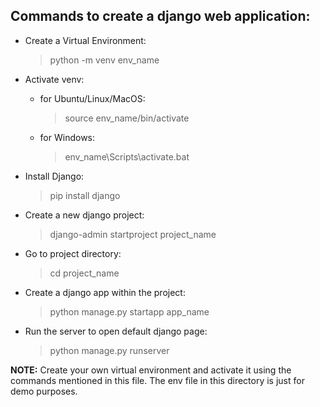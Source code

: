 ## Commands to create a django web application:
- Create a Virtual Environment:
  > python -m venv env_name

- Activate venv:
  - for Ubuntu/Linux/MacOS:
    > source env_name/bin/activate
  - for Windows:
    > env_name\Scripts\activate.bat

- Install Django:
  > pip install django

- Create a new django project:
  > django-admin startproject project_name

- Go to project directory:
  > cd project_name

- Create a django app within the project:
  > python manage.py startapp app_name

- Run the server to open default django page:
  > python manage.py runserver


**NOTE:** Create your own virtual environment and activate it using the commands mentioned in this file. The env file in this directory is just for demo purposes.

